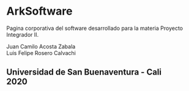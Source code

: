 # ArkSoftware
Pagina corporativa del software desarrollado para la materia Proyecto Integrador II.

Juan Camilo Acosta Zabala <br>
Luis Felipe Rosero Calvachi



<h2>
Universidad de San Buenaventura - Cali <br>
2020
